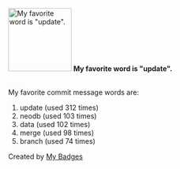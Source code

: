 <img src="https://my-badges.github.io/my-badges/favorite-word.png" alt="My favorite word is &quot;update&quot;." title="My favorite word is &quot;update&quot;." width="128">
<strong>My favorite word is &quot;update&quot;.</strong>
<br><br>

My favorite commit message words are:

1. update (used 312 times)
2. neodb (used 103 times)
3. data (used 102 times)
4. merge (used 98 times)
5. branch (used 74 times)


Created by <a href="https://github.com/my-badges/my-badges">My Badges</a>